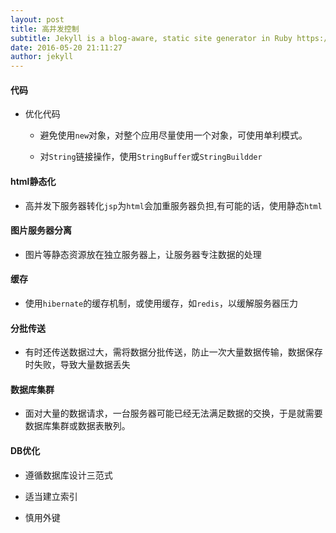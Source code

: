 ```yaml
---
layout: post
title: 高并发控制
subtitle: Jekyll is a blog-aware, static site generator in Ruby https://jekyllrb.com
date: 2016-05-20 21:11:27
author: jekyll
---
```


#### 代码

* 优化代码

    * 避免使用`new`对象，对整个应用尽量使用一个对象，可使用单利模式。

    * 对`String`链接操作，使用`StringBuffer`或`StringBuildder`

#### html静态化

* 高并发下服务器转化`jsp`为`html`会加重服务器负担,有可能的话，使用静态`html`

#### 图片服务器分离

* 图片等静态资源放在独立服务器上，让服务器专注数据的处理

#### 缓存

* 使用`hibernate`的缓存机制，或使用缓存，如`redis`，以缓解服务器压力

#### 分批传送

* 有时还传送数据过大，需将数据分批传送，防止一次大量数据传输，数据保存时失败，导致大量数据丢失

#### 数据库集群

* 面对大量的数据请求，一台服务器可能已经无法满足数据的交换，于是就需要数据库集群或数据表散列。

#### DB优化

* 遵循数据库设计三范式

* 适当建立索引

* 慎用外键

